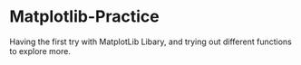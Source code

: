 # Matplotlib-Practice

Having the first try with MatplotLib Libary, and trying out different functions to explore more.
